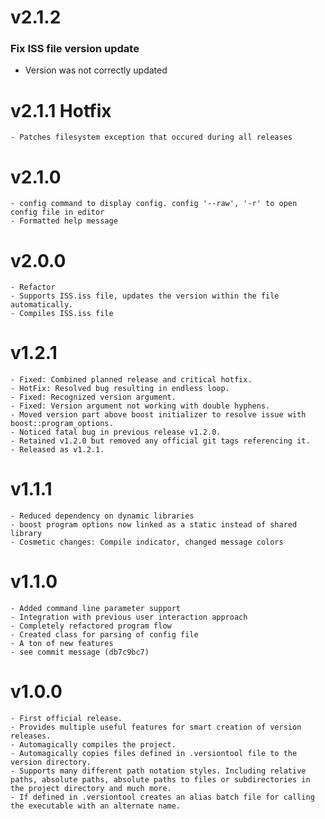 # v2.1.2
### Fix ISS file version update
- Version was not correctly updated

# v2.1.1 Hotfix
    - Patches filesystem exception that occured during all releases
# v2.1.0
    - config command to display config. config '--raw', '-r' to open config file in editor
    - Formatted help message
# v2.0.0
    - Refactor
    - Supports ISS.iss file, updates the version within the file automatically.
    - Compiles ISS.iss file
# v1.2.1
    - Fixed: Combined planned release and critical hotfix.
    - HotFix: Resolved bug resulting in endless loop.
    - Fixed: Recognized version argument.
    - Fixed: Version argument not working with double hyphens.
    - Moved version part above boost initializer to resolve issue with boost::program_options.
    - Noticed fatal bug in previous release v1.2.0.
    - Retained v1.2.0 but removed any official git tags referencing it.
    - Released as v1.2.1.
    
# v1.1.1
    - Reduced dependency on dynamic libraries
    - boost program options now linked as a static instead of shared library
    - Cosmetic changes: Compile indicator, changed message colors
    
# v1.1.0
    - Added command line parameter support
    - Integration with previous user interaction approach
    - Completely refactored program flow
    - Created class for parsing of config file
    - A ton of new features
    - see commit message (db7c9bc7)

# v1.0.0
    - First official release.
    - Provides multiple useful features for smart creation of version releases.
    - Automagically compiles the project.
    - Automagically copies files defined in .versiontool file to the version directory.
    - Supports many different path notation styles. Including relative paths, absolute paths, absolute paths to files or subdirectories in the project directory and much more.
    - If defined in .versiontool creates an alias batch file for calling the executable with an alternate name.
